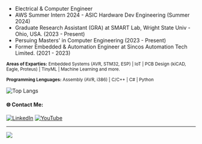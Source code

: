 + Electrical & Computer Engineer
+ AWS Summer Intern 2024 - ASIC Hardware Dev Engineering (Summer 2024)
+ Graduate Research Assistant (GRA) at SMART Lab, Wright State Univ - Ohio, USA. (2023 - Present)
+ Persuing Masters' in Computer Engineering (2023 - Present)
+ Former Embedded & Automation Engineer at Sincos Automation Tech Limited. (2021 - 2023)

<sub>**Areas of Exparties:**
Embedded Systems (AVR, STM32, ESP) | IoT | PCB Design (kiCAD, Eagle, Proteus) | TinyML | Machine Learning and more.</sub>


<sub>**Programming Lenguages:** Assembly (AVR, i386) | C/C++ | C# | Python </sub>

![Top Langs](https://github-readme-stats.vercel.app/api/top-langs/?username=TNeutron&layout=compact)  



#### 🌐 Contact Me:
[![LinkedIn](https://img.shields.io/badge/LinkedIn-%230077B5.svg?logo=linkedin&logoColor=white)](https://linkedin.com/in/tnowroz) 
[![YouTube](https://img.shields.io/badge/YouTube-%23FF0000.svg?logo=YouTube&logoColor=white)](https://www.youtube.com/c/tnowroz) 



---
[![](https://visitcount.itsvg.in/api?id=TNeutron&icon=0&color=0)](https://visitcount.itsvg.in)
